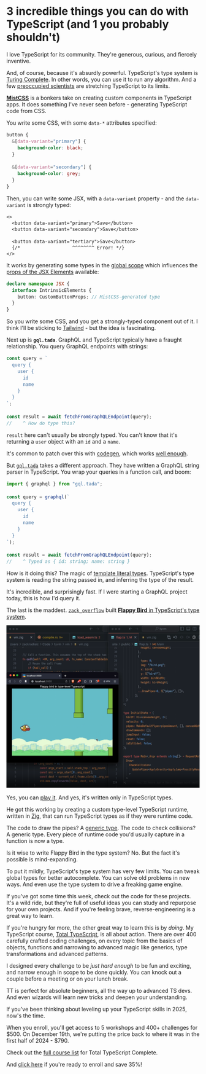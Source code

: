 # 3 incredible things you can do with TypeScript (and 1 you probably shouldn't)

I love TypeScript for its community. They're generous, curious, and fiercely inventive.

And, of course, because it's absurdly powerful. TypeScript's type system is [Turing Complete](https://github.com/microsoft/TypeScript/issues/14833). In other words, you can use it to run any algorithm. And a few [preoccupied scientists](https://www.youtube.com/watch?v=_oNgyUAEv0Q) are stretching TypeScript to its limits.

[**MistCSS**](https://github.com/typicode/mistcss) is a bonkers take on creating custom components in TypeScript apps. It does something I've never seen before - generating TypeScript code from CSS.

You write some CSS, with some `data-*` attributes specified:

```css
button {
  &[data-variant="primary"] {
    background-color: black;
  }

  &[data-variant="secondary"] {
    background-color: grey;
  }
}
```

Then, you can write some JSX, with a `data-variant` property - and the `data-variant` is strongly typed:

```tsx
<>
  <button data-variant="primary">Save</button>
  <button data-variant="secondary">Save</button>

  <button data-variant="tertiary">Save</button>
  {/*                   ^^^^^^^^ Error! */}
</>
```

It works by generating some types in the [global scope](https://www.totaltypescript.com/books/total-typescript-essentials/modules-scripts-and-declaration-files) which influences the [props of the JSX Elements](https://www.totaltypescript.com/what-is-jsx-intrinsicelements) available:

```ts
declare namespace JSX {
  interface IntrinsicElements {
    button: CustomButtonProps; // MistCSS-generated type
  }
}
```

So you write some CSS, and you get a strongly-typed component out of it. I think I'll be sticking to [Tailwind](https://tailwindcss.com/) - but the idea is fascinating.

Next up is **`gql.tada`**. GraphQL and TypeScript typically have a fraught relationship. You query GraphQL endpoints with strings:

```ts
const query = `
  query {
    user {
      id
      name
    }
  }
`;

const result = await fetchFromGraphQLEndpoint(query);
//    ^ How do type this?
```

`result` here can't usually be strongly typed. You can't know that it's returning a `user` object with an `id` and a `name`.

It's common to patch over this with [codegen](https://the-guild.dev/graphql/codegen), which works [well enough](https://www.youtube.com/watch?v=5weFyMoBGN4).

But [`gql.tada`](https://gql-tada.0no.co/get-started/) takes a different approach. They have written a GraphQL string parser in TypeScript. You wrap your queries in a function call, and boom:

```ts
import { graphql } from "gql.tada";

const query = graphql(`
  query {
    user {
      id
      name
    }
  }
`);

const result = await fetchFromGraphQLEndpoint(query);
//    ^ Typed as { id: string; name: string }
```

How is it doing this? The magic of [template literal types](https://www.totaltypescript.com/books/total-typescript-essentials/designing-your-types-in-typescript#template-literal-types-in-typescript). TypeScript's type system is reading the string passed in, and inferring the type of the result.

It's incredible, and surprisingly fast. If I were starting a GraphQL project today, this is how I'd query it.

The last is the maddest. [`zack_overflow`](https://x.com/zack_overflow) built [**Flappy Bird** in TypeScript's type system](https://zackoverflow.dev/writing/flappy-bird-in-type-level-typescript/).

![alt text](image.png)

Yes, you can [play it](https://tyvm.100x.software/). And yes, it's written only in TypeScript types.

He got this working by creating a custom type-level TypeScript runtime, written in [Zig](https://ziglang.org/), that can run TypeScript types as if they were runtime code.

The code to draw the pipes? A [generic type](https://www.totaltypescript.com/books/total-typescript-essentials/designing-your-types-in-typescript#generic-types). The code to check collisions? A generic type. Every piece of runtime code you'd usually capture in a function is now a type.

Is it wise to write Flappy Bird in the type system? No. But the fact it's possible is mind-expanding.

To put it mildly, TypeScript's type system has very few limits. You can tweak global types for better autocomplete. You can solve old problems in new ways. And even use the type system to drive a freaking game engine.

If you've got some time this week, check out the code for these projects. It's a wild ride, but they're full of useful ideas you can study and repurpose for your own projects. And if you're feeling brave, reverse-engineering is a great way to learn.

If you're hungry for more, the other great way to learn this is by _doing_. My TypeScript course, [Total TypeScript](https://www.totaltypescript.com/), is all about action. There are over 400 carefully crafted coding challenges, on every topic from the basics of objects, functions and narrowing to advanced magic like generics, type transformations and advanced patterns.

I designed every challenge to be _just hard enough_ to be fun and exciting, and narrow enough in scope to be done quickly. You can knock out a couple before a meeting or on your lunch break.

TT is perfect for absolute beginners, all the way up to advanced TS devs. And even wizards will learn new tricks and deepen your understanding.

If you've been thinking about leveling up your TypeScript skills in 2025, now's the time.

When you enroll, you'll get access to 5 workshops and 400+ challenges for $500. On December 19th, we're putting the price back to where it was in the first half of 2024 - $790.

Check out the [full course list](https://www.totaltypescript.com/workshops) for Total TypeScript Complete.

And [click here](https://totaltypescript.com) if you're ready to enroll and save 35%!

